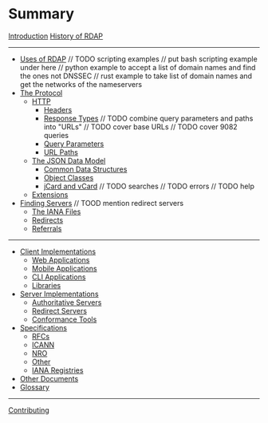 # Summary

[Introduction](README.md)
[History of RDAP](misc/history.md)

---

- [Uses of RDAP](misc/uses.md)
    // TODO scripting examples
    // put bash scripting example under here
    // python example to accept a list of domain names and find the ones not DNSSEC
    // rust example to take list of domain names and get the networks of the nameservers
- [The Protocol](protocol/README.md)
    - [HTTP](protocol/http.md)
        - [Headers](protocol/headers.md)
        - [Response Types](protocol/response_types.md)
        // TODO combine query parameters and paths into "URLs"
        // TODO cover base URLs
        // TODO cover 9082 queries
        - [Query Parameters](protocol/query_parameters.md)
        - [URL Paths](protocol/url_paths.md)
    - [The JSON Data Model](protocol/json.md)
        - [Common Data Structures](protocol/common_data_structures.md)
        - [Object Classes](protocol/object_classes.md)
        - [jCard and vCard](protocol/jcard_and_vcard.md)
        // TODO searches
        // TODO errors
        // TODO help
    - [Extensions](protocol/extensions.md)
- [Finding Servers](bootstrapping/README.md)
    // TOOD mention redirect servers
    - [The IANA Files](bootstrapping/iana.md)
    - [Redirects](bootstrapping/redirects.md)
    - [Referrals](bootstrapping/referrals.md)

---

- [Client Implementations](client_implementations/README.md)
    - [Web Applications](client_implementations/web_applications.md)
    - [Mobile Applications](client_implementations/mobile_applications.md)
    - [CLI Applications](client_implementations/cli_applications.md)
    - [Libraries](client_implementations/libraries.md)
- [Server Implementations](server_implementations/README.md)
    - [Authoritative Servers](server_implementations/authoritative.md)
    - [Redirect Servers](server_implementations/redirect.md)
    - [Conformance Tools](server_implementations/conformance_tools.md)
- [Specifications](specifications/README.md)
    - [RFCs](specifications/rfcs.md)
    - [ICANN](specifications/icann.md)
    - [NRO](specifications/nro.md)
    - [Other](specifications/other.md)
    - [IANA Registries](specifications/iana.md)
- [Other Documents](misc/other_documents.md)
- [Glossary](misc/glossary.md)

---

[Contributing](misc/contributing.md)
